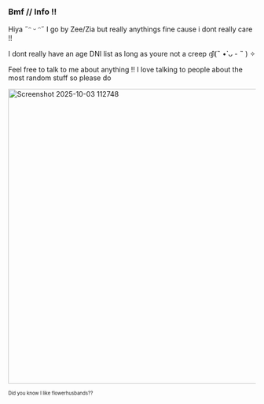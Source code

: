 ### Bmf // Info !!

Hiya ˶ᵔ ᵕ ᵔ˶ I go by Zee/Zia but really anythings fine cause i dont really care !!

I dont really have an age DNI list as long as youre not a creep ദ്ദി(˵ •̀ ᴗ - ˵ ) ✧

Feel free to talk to me about anything !! I love talking to people about the most random stuff so please do 


<img width="700" height="600" alt="Screenshot 2025-10-03 112748" src="https://github.com/user-attachments/assets/c7904e91-393c-412e-8f89-b2a2cfc4d9a0" />

<sub><small>Did you know I like flowerhusbands?? </small></sub>
